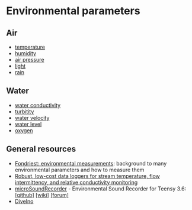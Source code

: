 # Environmental parameters

## Air

- [temperature](temperature.md)
- [humidity](humidity.md)
- [air pressure](airpressure.md)
- [light](light.md)
- [rain](rain.md)

## Water

- [water conductivity](conductivity.md)
- [turbitity](turbitity.md)
- [water velocity](velocity,md)
- [water level](waterlevel.md)
- [oxygen](oxygen.md)


## General resources

- [Fondriest: environmental
  measurements](https://www.fondriest.com/environmental-measurements/):
  background to many environmental parameters and how to measure them
- [Robust, low-cost data loggers for stream temperature, flow intermittency, and relative conductivity monitoring](https://agupubs.onlinelibrary.wiley.com/doi/pdf/10.1002/2013WR015158)
- [microSoundRecorder](https://github.com/WMXZ-EU/microSoundRecorder) - Environmental Sound Recorder for Teensy 3.6:
  [[github]](https://github.com/WMXZ-EU/microSoundRecorder)
  [[wiki]](https://github.com/WMXZ-EU/microSoundRecorder/wiki/Hardware-setup)
  [[forum]](https://forum.pjrc.com/threads/52175?p=185386&viewfull=1#post185386)
- [DiveIno](http://www.diveino.hu/)

